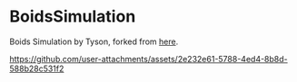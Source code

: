 # BoidsSimulation
Boids Simulation by Tyson, forked from [here](https://github.com/SimonVutov/BoidsSimulation). 


https://github.com/user-attachments/assets/2e232e61-5788-4ed4-8b8d-588b28c531f2

